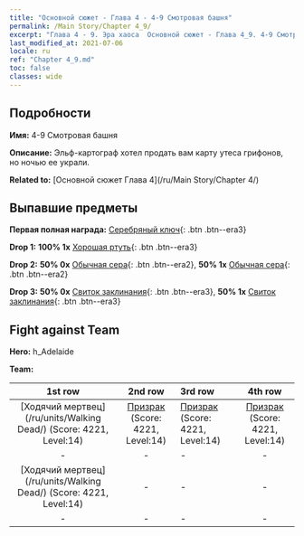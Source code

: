 ```yaml
---
title: "Основной сюжет - Глава 4 - 4-9 Смотровая башня"
permalink: /Main Story/Chapter 4_9/
excerpt: "Глава 4 - 9. Эра хаоса  Основной сюжет - Глава 4_9. 4-9 Смотровая башня"
last_modified_at: 2021-07-06
locale: ru
ref: "Chapter 4_9.md"
toc: false
classes: wide
---
```


## Подробности

 **Имя:** 4-9 Смотровая башня

 **Описание:** Эльф-картограф хотел продать вам карту утеса грифонов, но ночью ее украли.

 **Related to:** [Основной сюжет Глава 4](/ru/Main Story/Chapter 4/)

## Выпавшие предметы

 **Первая полная награда:** [Серебряный ключ](/ItemsRU/con_693/){: .btn .btn--era3}

 **Drop 1:** **100% 1x** [Хорошая ртуть](/ItemsRU/mat_14/){: .btn .btn--era3}

 **Drop 2:** **50% 0x** [Обычная сера](/ItemsRU/mat_9/){: .btn .btn--era2}, **50% 1x** [Обычная сера](/ItemsRU/mat_9/){: .btn .btn--era2}

 **Drop 3:** **50% 0x** [Свиток заклинания](/ItemsRU/con_694/){: .btn .btn--era3}, **50% 1x** [Свиток заклинания](/ItemsRU/con_694/){: .btn .btn--era3}


## Fight against Team
 **Hero:** h_Adelaide

 **Team:**


  | 1st row | 2nd row | 3rd row | 4th row |
  |:----:|:----:|:----|:----:|
  | [Ходячий мертвец](/ru/units/Walking Dead/) (Score: 4221, Level:14)  | [Призрак](/ru/units/Wight/) (Score: 4221, Level:14)  | [Призрак](/ru/units/Wight/) (Score: 4221, Level:14)  | [Призрак](/ru/units/Wight/) (Score: 4221, Level:14)  |
  | - | - | - | - |
  | [Ходячий мертвец](/ru/units/Walking Dead/) (Score: 4221, Level:14)  | - | - | - |
  | - | - | - | - |


